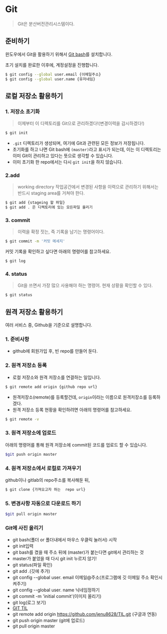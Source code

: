 # Git

> Git은 분산버전관리시스템이다.

## 준비하기

윈도우에서 Git을 활용하기 위해서 [Git bash](https://git-scm.com/downloads)를 설치합니다.

초기 설치를 완료한 이후에, 계정설정을 진행합니다.

```sh
$ git config --global user.email {이메일주소}
$ git config --global user.name {유저네임}

```

## 로컬 저장소 활용하기

### 1. 저장소 초기화

> 이제부터 이 디렉토리를 Git으로 관리하겠다!(변경이력을 감시하겠다!)

````sh
$ git init
````



- `.git` 디렉토리가 생성되며, 여기에 Git과 관련된 모든 정보가 저장됩니다.
- 초기화를 하고 나면 Git bash에 `(master)`라고 표시가 되는데, 이는 이 디렉토리는 이미 Git이 관리하고 있다는 뜻으로 생각할 수 있습니다.
- 이미 초기화 한 repo에서는 다시 `git init`을 하지 않습니다.

###  2.add

> working directory 작업공간에서 변경된 사항을 이력으로 관리하기 위해서는 반드시 staging area를 거쳐야 한다.

```sh
$ git add {stageing 할 파일}
$ git add . 은 디렉토리에 있는 모든파일 올리기
```

### 3. commit

> 이력을 확정 짓는, 즉 기록을 남기는 명령어이다.

```sh
$ git commit -m '커밋 메세지'
```

커밋 기록을 확인하고 싶다면 아래의 명령어를 참고하세요.

```sh
$ git log
```



### 4. status

> Git을 쓰면서 가장 많으 사용해야 하는 명령어. 현재 상황을 확인할 수 있다.

```sh
$ git status
```



## 원격 저장소 활용하기

여러 서비스 중, Github을 기준으로 설명합니다.

### 1. 준비사항

- github에 회원가입 후, 빈 repo를 만들어 둔다.

### 2. 원격 저장소 등록

- 로컬 저장소와 원격 저장소를 연결하는 일입니다.

```sh
$ git remote add origin {github repo url}
```

- 원격저장소(remote)를 등록할건데, `origin`이라는 이름으로 원격저장소를 등록하겠다.
- 원격 저장소 등록 현황을 확인하려면 아래의 명령어를 참고하세요.

```sh
$ git remote -v
```



### 3.  원격 저장소에 업로드

아래의 명령어를 통해 원격 저장소에  commit된 코드를 업로드 할 수 있습니다.

```sh
$git push origin master
```



### 4. 원격 저장소에서 로컬로 가져우기

github이나 gitlab의 repo주소를 복사해둔 뒤,

```sh
$ git clone {가져오고자 하는  repo url}
```



### 5.  변경사항 자동으로 다운로드 하기

```sh
$git pull origin master
```





### Git에 사진 올리기

- git bash(폴더 or 폴더내에서 마우스 우클릭 눌러서) 시작
- git init입력
- git bash를 켰을 때 주소 뒤에 (master)가 붙는다면 git에서 관리하는 것
- master가 붙었을 때 다시 git init 누르지 않기!
- git status(파일 확인)
- git add .(깃에 추가)
- git config --global user. email 이메일@주소(프로그램에 깃 이메일 주소 확인시켜주기)
- git config --global user. name 닉네임정하기
- git commit -m 'initial commit'(이미지 올리기)
- git log(로그 보기)
- [GIT TIL](https://github.com/jenu8628/TIL.git)
- git remote add origin https://github.com/jenu8628/TIL.git (구글과 연동)
- git push origin master (git에 업로드)
- git pull origin master